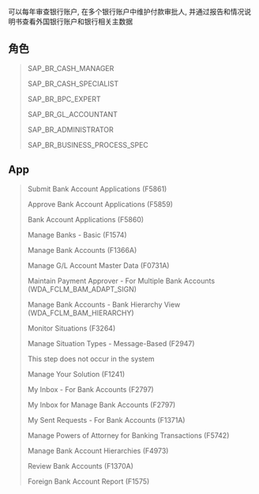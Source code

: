 可以每年审查银行账户, 在多个银行账户中维护付款审批人, 并通过报告和情况说明书查看外国银行账户和银行相关主数据
## 角色
> SAP_BR_CASH_MANAGER
>
> SAP_BR_CASH_SPECIALIST
>
> SAP_BR_BPC_EXPERT
>
> SAP_BR_GL_ACCOUNTANT
>
> SAP_BR_ADMINISTRATOR
>
> SAP_BR_BUSINESS_PROCESS_SPEC
## App
> Submit Bank Account Applications (F5861)
>
> Approve Bank Account Applications (F5859)
>
> Bank Account Applications (F5860)
>
> Manage Banks - Basic (F1574)
>
> Manage Bank Accounts (F1366A)
>
> Manage G/L Account Master Data (F0731A)
>
> Maintain Payment Approver - For Multiple Bank Accounts (WDA_FCLM_BAM_ADAPT_SIGN)
>
> Manage Bank Accounts - Bank Hierarchy View (WDA_FCLM_BAM_HIERARCHY)
>
> Monitor Situations (F3264)
>
> Manage Situation Types - Message-Based (F2947)
>
> This step does not occur in the system
>
> Manage Your Solution (F1241)
>
> My Inbox - For Bank Accounts (F2797)
>
> My Inbox for Manage Bank Accounts (F2797)
>
> My Sent Requests - For Bank Accounts (F1371A)
>
> Manage Powers of Attorney for Banking Transactions (F5742)
>
> Manage Bank Account Hierarchies (F4973)
>
> Review Bank Accounts (F1370A)
>
> Foreign Bank Account Report (F1575)